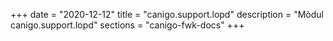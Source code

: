 +++
date        = "2020-12-12"
title       = "canigo.support.lopd"
description = "Mòdul canigo.support.lopd"
sections    = "canigo-fwk-docs"
+++